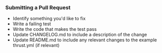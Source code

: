 ### Submitting a Pull Request ###

* Identify something you'd like to fix
* Write a failing test
* Write the code that makes the test pass
* Update CHANGELOG.md to include a description of the change
* Update README.md to include any relevant changes to the example thrust.yml (if relevant)
